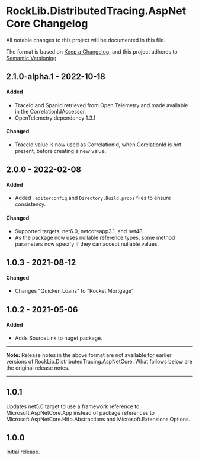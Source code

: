 # RockLib.DistributedTracing.AspNetCore Changelog

All notable changes to this project will be documented in this file.

The format is based on [Keep a Changelog](https://keepachangelog.com/en/1.0.0/),
and this project adheres to [Semantic Versioning](https://semver.org/spec/v2.0.0.html).

## 2.1.0-alpha.1 - 2022-10-18

#### Added
- TraceId and SpanId retrieved from Open Telemetry and made available in the CorrelationIdAccessor.
- OpenTelemetry dependency 1.3.1

#### Changed
- TraceId value is now used as CorrelationId, when CorelationId is not present, before creating a new value.

## 2.0.0 - 2022-02-08

#### Added
- Added `.editorconfig` and `Directory.Build.props` files to ensure consistency.

#### Changed
- Supported targets: net6.0, netcoreapp3.1, and net48.
- As the package now uses nullable reference types, some method parameters now specify if they can accept nullable values.

## 1.0.3 - 2021-08-12

#### Changed

- Changes "Quicken Loans" to "Rocket Mortgage".

## 1.0.2 - 2021-05-06

#### Added

- Adds SourceLink to nuget package.

----

**Note:** Release notes in the above format are not available for earlier versions of
RockLib.DistributedTracing.AspNetCore. What follows below are the original release notes.

----

## 1.0.1

Updates net5.0 target to use a framework reference to Microsoft.AspNetCore.App
instead of package references to Microsoft.AspNetCore.Http.Abstractions and
Microsoft.Extensions.Options.

## 1.0.0

Initial release.
